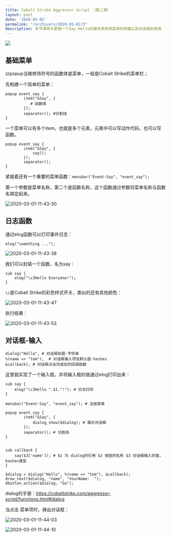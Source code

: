 ```yaml
---
title: Cobalt Strike Aggressor Script （第二课）
layout: post
date: '2020-03-02'
permalink: "/archivers/2020-03-02/5"
description: 本节课带大家做一个Say-Hello的脚本来熟悉菜单的构建以及对话框的使用
---
```


![](https://rvn0xsy.oss-cn-shanghai.aliyuncs.com/e320cfd0c5bfb563f43f2d9f3c4f090c.png)

## 基础菜单

以popup当做修饰符号的函数体是菜单，一般是Cobalt Strike的菜单栏；

先构建一个简单的菜单：

```
popup event_say {
        item("&Say", { 
           # 函数体
        });
        separator(); #分割线
}

```

一个菜单可以有多个item，也就是多个元素，元素中可以写动作代码，也可以写函数。

```
popup event_say {
        item("&Say", { 
            say();
        });
        separator();
}
```

紧接着还有一个重要的菜单函数：`menubar("Event-Say", "event_say");`

第一个参数是菜单名称，第二个是函数名称，这个函数通过参数将菜单名称与函数名绑定起来。

![2020-03-01-11-43-30](https://rvn0xsy.oss-cn-shanghai.aliyuncs.com/e41d4bbf548823ea9628a2851132845b.png)

## 日志函数

通过elog函数可以打印事件日志：

```
elog("something ...");
```

![2020-03-01-11-43-38](https://rvn0xsy.oss-cn-shanghai.aliyuncs.com/8f4661412f64e8f45c087dc08bd28ffc.png)

我们可以封装一个函数，名为say：

```
sub say {
	elog("\c3Hello Everyone!");
}
```

`\c`是Cobalt Strike的彩色样式开关，类似的还有其他颜色：

![2020-03-01-11-43-47](https://rvn0xsy.oss-cn-shanghai.aliyuncs.com/917bec98b3cc352ce80d10861909f4ae.png)


执行结果：

![2020-03-01-11-43-53](https://rvn0xsy.oss-cn-shanghai.aliyuncs.com/7bbc5f8ebe902195f3b44bd096184988.png)


## 对话框-输入


```
dialog("Hello", # 对话框标题-字符串 
%(name => "tom"),  # 对话框输入项及默认值-hashes
&callback); # 对话框点击完成后的回调函数
```

这里我实现了一个输入框，并将输入框的值通过elog打印出来：

```
sub say {
	elog("\c3Hello ".$1."!"); # 日志打印
}

menubar("Event-Say", "event_say"); # 注册菜单

popup event_say {
        item("&Say", { 
            dialog_show($dialog); # 展示对话框
        });
        separator(); # 分割线
}


sub callback {
	say($3['name']); # $1 为 dialog的引用 $2 按钮的名称 $3 对话框输入的值，hashes类型
}

$dialog = dialog("Hello", %(name => "tom"), &callback);
drow_text($dialog, "name", "YourName:  ");
dbutton_action($dialog, "Go");

```

dialog的手册：https://cobaltstrike.com/aggressor-script/functions.html#dialog

当点击 菜单项时，弹出对话框：

![2020-03-01-11-44-03](https://rvn0xsy.oss-cn-shanghai.aliyuncs.com/999e906c81ed31d4e3dadb432c2b2a30.png)


![2020-03-01-11-44-10](https://rvn0xsy.oss-cn-shanghai.aliyuncs.com/67afe867ab28b61c48f028a8bcec5baf.png)